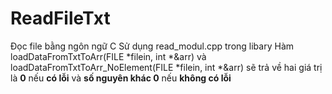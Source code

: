 # ReadFileTxt
Đọc file bằng ngôn ngữ C
Sử dụng read_modul.cpp trong libary
Hàm loadDataFromTxtToArr(FILE *filein, int *&arr) và loadDataFromTxtToArr_NoElement(FILE *filein, int *&arr) sẽ trả về hai giá trị là <b>0</b> nếu <b>có lỗi</b> và <b>số nguyên khác 0</b> nếu <b>không có lỗi</b>

